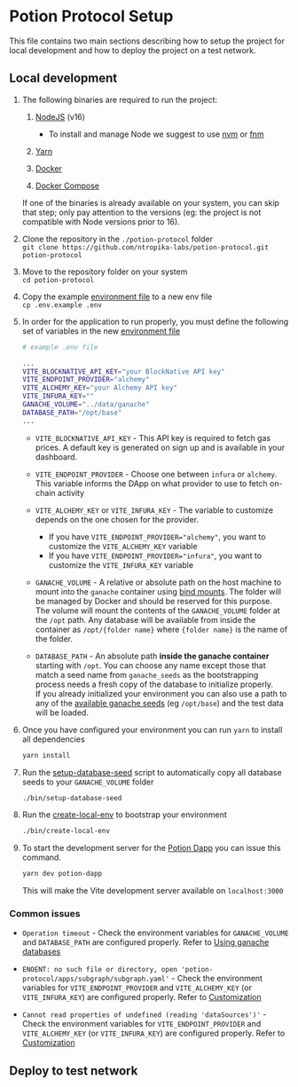 # Potion Protocol Setup

This file contains two main sections describing how to setup the project for local development and how to deploy the project on a test network.

## Local development

1.  The following binaries are required to run the project:

    1. [NodeJS](https://nodejs.org/en/download/) (v16)

       - To install and manage Node we suggest to use [nvm](https://github.com/nvm-sh/nvm) or [fnm](https://github.com/Schniz/fnm)

    2. [Yarn](https://yarnpkg.com/getting-started/install)

    3. [Docker](https://docs.docker.com/engine/install/)

    4. [Docker Compose](https://docs.docker.com/compose/install/)

    If one of the binaries is already available on your system, you can skip that step; only pay attention to the versions (eg: the project is not compatible with Node versions prior to 16).

2.  Clone the repository in the `./potion-protocol` folder  
    `git clone https://github.com/ntropika-labs/potion-protocol.git potion-protocol`

3.  Move to the repository folder on your system  
    `cd potion-protocol`

4.  Copy the example [environment file](./.env.example) to a new env file  
    `cp .env.example .env`

5.  In order for the application to run properly, you must define the following set of variables in the new [environment file](./.env)

    ```bash
    # example .env file

    ...
    VITE_BLOCKNATIVE_API_KEY="your BlockNative API key"
    VITE_ENDPOINT_PROVIDER="alchemy"
    VITE_ALCHEMY_KEY="your Alchemy API key"
    VITE_INFURA_KEY=""
    GANACHE_VOLUME="../data/ganache"
    DATABASE_PATH="/opt/base"
    ...

    ```

    - `VITE_BLOCKNATIVE_API_KEY` - This API key is required to fetch gas prices. A default key is generated on sign up and is available in your dashboard.

    - `VITE_ENDPOINT_PROVIDER` - Choose one between `infura` or `alchemy`. This variable informs the DApp on what provider to use to fetch on-chain activity

    - `VITE_ALCHEMY_KEY` or `VITE_INFURA_KEY` - The variable to customize depends on the one chosen for the provider.

      - If you have `VITE_ENDPOINT_PROVIDER="alchemy"`, you want to customize the `VITE_ALCHEMY_KEY` variable
      - If you have `VITE_ENDPOINT_PROVIDER="infura"`, you want to customize the `VITE_INFURA_KEY` variable

    - `GANACHE_VOLUME` - A relative or absolute path on the host machine to mount into the `ganache` container using [bind mounts](https://docs.docker.com/storage/bind-mounts/). The folder will be managed by Docker and should be reserved for this purpose.  
      The volume will mount the contents of the `GANACHE_VOLUME` folder at the `/opt` path. Any database will be available from inside the container as `/opt/{folder name}` where `{folder name}` is the name of the folder.

    - `DATABASE_PATH` - An absolute path **inside the ganache container** starting with `/opt`. You can choose any name except those that match a seed name from `ganache_seeds` as the bootstrapping process needs a fresh copy of the database to initialize properly.  
      If you already initialized your environment you can also use a path to any of the [available ganache seeds](#available-ganache-seeds) (eg `/opt/base`) and the test data will be loaded.

6.  Once you have configured your environment you can run `yarn` to install all dependencies

    ```bash
    yarn install
    ```

7.  Run the [setup-database-seed](./bin/setup-database-seed) script to automatically copy all database seeds to your `GANACHE_VOLUME` folder

    ```bash
    ./bin/setup-database-seed
    ```

8.  Run the [create-local-env](./bin/create-local-env) to bootstrap your environment

    ```bash
    ./bin/create-local-env
    ```

9.  To start the development server for the [Potion Dapp](./apps/potion-dapp/README.md) you can issue this command.
    ```bash
    yarn dev potion-dapp
    ```
    This will make the Vite development server available on `localhost:3000`

### Common issues

- `Operation timeout` - Check the environment variables for `GANACHE_VOLUME` and `DATABASE_PATH` are configured properly. Refer to [Using ganache databases](./README.md#using-ganache-databases)

- `ENOENT: no such file or directory, open 'potion-protocol/apps/subgraph/subgraph.yaml'` - Check the environment variables for `VITE_ENDPOINT_PROVIDER` and `VITE_ALCHEMY_KEY` (or `VITE_INFURA_KEY`) are configured properly. Refer to [Customization](./README.md#customization)

- `Cannot read properties of undefined (reading 'dataSources')'` - Check the environment variables for `VITE_ENDPOINT_PROVIDER` and `VITE_ALCHEMY_KEY` (or `VITE_INFURA_KEY`) are configured properly. Refer to [Customization](./README.md#customization)

## Deploy to test network
